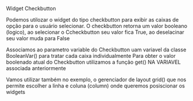 Widget Checkbutton 

Podemos utilozar o widget do tipo checkbutton para exibir as caixas de opção para o usuário selecionar. O checkbutton
retorna um valor booleano (logico), ao selecionar o Ccheckbutton seu valor fica True, ao deselacinar seu valor muda para
False 

Associamos ao parametro variable do Checkbutton uam variavel da classe BooleanVar() para tratar cada caixa individualmente
Para obter o valor boolenado atual do Checkbutton utilizamos a função get() NA VARIAVEL associada anteriormente 

Vamos utilizar também no exemplo, o gerenciador de layout grid() que nos permite escolher a linha e coluna (column)
onde queremos posiscionar os widgets 
